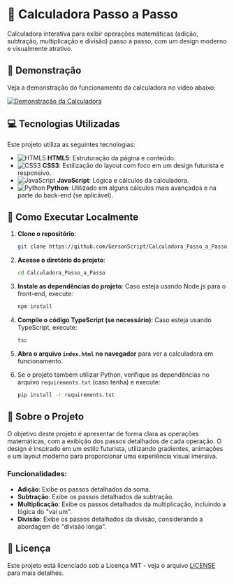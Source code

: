 # 🚀 Calculadora Passo a Passo

Calculadora interativa para exibir operações matemáticas (adição, subtração, multiplicação e divisão) passo a passo, com um design moderno e visualmente atrativo.

## 🎥 Demonstração

Veja a demonstração do funcionamento da calculadora no vídeo abaixo:

[![Demonstração da Calculadora](https://img.youtube.com/vi/ID_DO_VIDEO/maxresdefault.jpg)](https://github.com/user-attachments/assets/b2a6148b-5d0a-4646-bf46-e89399d0a62c)

## 💻 Tecnologias Utilizadas

Este projeto utiliza as seguintes tecnologias:

- ![HTML5](https://img.icons8.com/color/48/000000/html-5.png) **HTML5**: Estruturação da página e conteúdo.
- ![CSS3](https://img.icons8.com/color/48/000000/css3.png) **CSS3**: Estilização do layout com foco em um design futurista e responsivo.
- ![JavaScript](https://img.icons8.com/color/48/000000/javascript.png) **JavaScript**: Lógica e cálculos da calculadora.
- ![Python](https://img.icons8.com/ios/50/000000/python.png) **Python**: Utilizado em alguns cálculos mais avançados e na parte do back-end (se aplicável).

## 🔧 Como Executar Localmente

1. **Clone o repositório**:
    ```bash
    git clone https://github.com/GersonScript/Calculadora_Passo_a_Passo.git
    ```

2. **Acesse o diretório do projeto**:
    ```bash
    cd Calculadora_Passo_a_Passo
    ```

3. **Instale as dependências do projeto**:
    Caso esteja usando Node.js para o front-end, execute:
    ```bash
    npm install
    ```

4. **Compile o código TypeScript (se necessário)**:
    Caso esteja usando TypeScript, execute:
    ```bash
    tsc
    ```

5. **Abra o arquivo `index.html` no navegador** para ver a calculadora em funcionamento.

6. Se o projeto também utilizar Python, verifique as dependências no arquivo `requirements.txt` (caso tenha) e execute:
    ```bash
    pip install -r requirements.txt
    ```

## 📜 Sobre o Projeto

O objetivo deste projeto é apresentar de forma clara as operações matemáticas, com a exibição dos passos detalhados de cada operação. O design é inspirado em um estilo futurista, utilizando gradientes, animações e um layout moderno para proporcionar uma experiência visual imersiva.

### Funcionalidades:

- **Adição**: Exibe os passos detalhados da soma.
- **Subtração**: Exibe os passos detalhados da subtração.
- **Multiplicação**: Exibe os passos detalhados da multiplicação, incluindo a lógica do "vai um".
- **Divisão**: Exibe os passos detalhados da divisão, considerando a abordagem de "divisão longa".

## 📄 Licença

Este projeto está licenciado sob a Licença MIT - veja o arquivo [LICENSE](./LICENSE) para mais detalhes.
